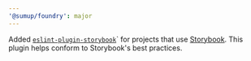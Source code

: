 ```yaml
---
'@sumup/foundry': major
---
```


Added [`eslint-plugin-storybook`](https://github.com/storybookjs/eslint-plugin-storybook)` for projects that use [Storybook](https://storybook.js.org/). This plugin helps conform to Storybook's best practices.
